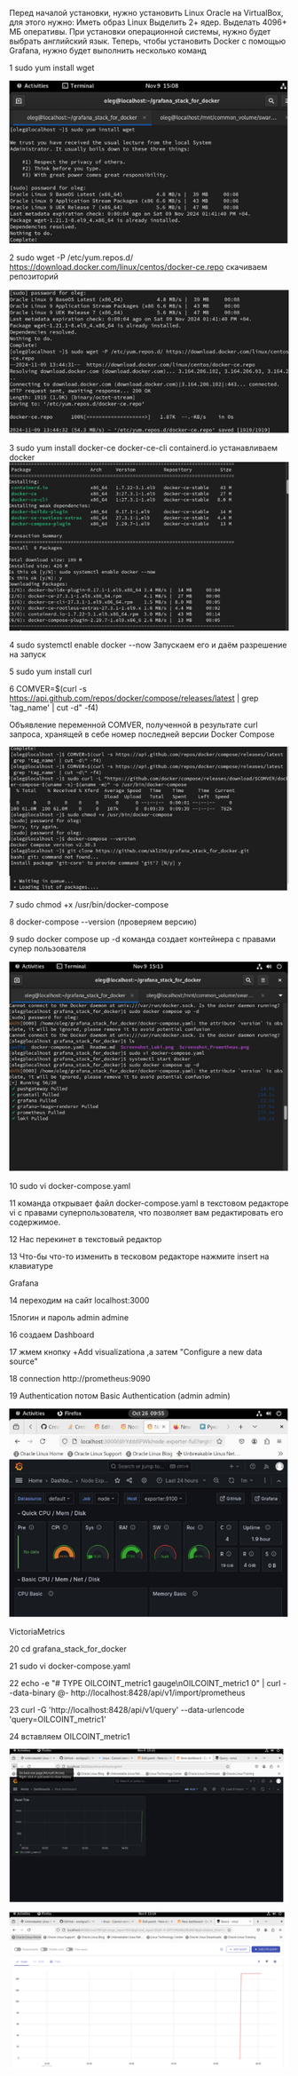 Перед началой установки, нужно установить Linux Oracle на VirtualBox, для этого нужно:  Иметь образ Linux Выделить 2+ ядер. Выделать 4096+ МБ оперативы. При установки операционной системы, нужно будет выбрать английский язык. 
Теперь, чтобы установить Docker с помощью Grafana, нужно будет выполнить несколько команд

1 sudo yum install wget

![image](https://github.com/malakhov4752/1/blob/main/%D0%A1%D0%BD%D0%B8%D0%BC%D0%BE%D0%BA%20%D1%8D%D0%BA%D1%80%D0%B0%D0%BD%D0%B0%201.png)

                                                                                                                                                                                                                                            
2 sudo wget -P /etc/yum.repos.d/ https://download.docker.com/linux/centos/docker-ce.repo
скачиваем репозиторий

![image](https://github.com/malakhov4752/1/blob/main/%D0%A1%D0%BD%D0%B8%D0%BC%D0%BE%D0%BA%20%D1%8D%D0%BA%D1%80%D0%B0%D0%BD%D0%B0%202.png)

3 sudo yum install docker-ce docker-ce-cli containerd.io
устанавливаем  docker
![image](https://github.com/malakhov4752/1/blob/main/%D0%A1%D0%BD%D0%B8%D0%BC%D0%BE%D0%BA%20%D1%8D%D0%BA%D1%80%D0%B0%D0%BD%D0%B0%203.png)

4 sudo systemctl enable docker --now
 Запускаем его и даём разрешение на запуск

5 sudo yum install curl

6 COMVER=$(curl -s https://api.github.com/repos/docker/compose/releases/latest | grep 'tag_name' | cut -d\" -f4)

 Объявление переменной COMVER, полученной в результате curl запроса, хранящей в себе номер последней версии Docker Compose

 ![image](https://github.com/malakhov4752/1/blob/main/%D0%A1%D0%BD%D0%B8%D0%BC%D0%BE%D0%BA%20%D1%8D%D0%BA%D1%80%D0%B0%D0%BD%D0%B0%204.png)


 7 sudo chmod +x /usr/bin/docker-compose

8 docker-compose --version (проверяем версию)

9 sudo docker compose up -d команда создает контейнера с правами супер пользователя



![image](https://github.com/malakhov4752/1/blob/main/%D0%A1%D0%BD%D0%B8%D0%BC%D0%BE%D0%BA%20%D1%8D%D0%BA%D1%80%D0%B0%D0%BD%D0%B0%205.png)

10 sudo vi docker-compose.yaml

11 команда открывает файл docker-compose.yaml в текстовом редакторе vi с правами суперпользователя, что позволяет вам редактировать его содержимое.

12 Нас перекинет в текстовый редактор

13 Что-бы что-то изменить в тесковом редакторе нажмите insert на клавиатуре

Grafana

14 переходим на сайт localhost:3000

15логин и пароль admin admine

16 создаем Dashboard

17 жмем кнопку +Add visualizationа ,а затем "Configure a new data source"

18 connection http://prometheus:9090

19 Authentication потом Basic Authentication (admin admin)

![image](https://github.com/malakhov4752/1/blob/main/%D0%A1%D0%BD%D0%B8%D0%BC%D0%BE%D0%BA%20%D1%8D%D0%BA%D1%80%D0%B0%D0%BD%D0%B0%208.png)

VictoriaMetrics

20 cd grafana_stack_for_docker

21 sudo vi docker-compose.yaml

22 echo -e "# TYPE OILCOINT_metric1 gauge\nOILCOINT_metric1 0" | curl --data-binary @- http://localhost:8428/api/v1/import/prometheus

23 curl -G 'http://localhost:8428/api/v1/query' --data-urlencode 'query=OILCOINT_metric1'

24 вставляем OILCOINT_metric1

![image](https://github.com/malakhov4752/1/blob/main/%D0%A1%D0%BD%D0%B8%D0%BC%D0%BE%D0%BA%20%D1%8D%D0%BA%D1%80%D0%B0%D0%BD%D0%B0%207.png)

![image](https://github.com/malakhov4752/1/blob/main/%D0%A1%D0%BD%D0%B8%D0%BC%D0%BE%D0%BA%20%D1%8D%D0%BA%D1%80%D0%B0%D0%BD%D0%B0%206.png)

